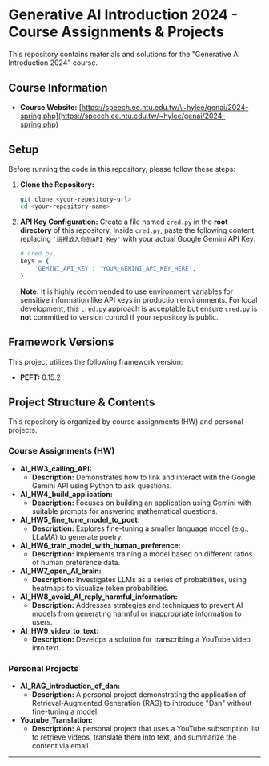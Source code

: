 # Generative AI Introduction 2024 - Course Assignments & Projects

This repository contains materials and solutions for the "Generative AI Introduction 2024" course.

## Course Information
  * **Course Website:** [https://speech.ee.ntu.edu.tw/\~hylee/genai/2024-spring.php](https://speech.ee.ntu.edu.tw/~hylee/genai/2024-spring.php)
  
## Setup

Before running the code in this repository, please follow these steps:

1.  **Clone the Repository:**

    ```bash
    git clone <your-repository-url>
    cd <your-repository-name>
    ```

2.  **API Key Configuration:**
    Create a file named `cred.py` in the **root directory** of this repository. Inside `cred.py`, paste the following content, replacing `'這裡放入你的API Key'` with your actual Google Gemini API Key:

    ```python
    # cred.py
    keys = {
        'GEMINI_API_KEY': 'YOUR_GEMINI_API_KEY_HERE',
    }
    ```

    **Note:** It is highly recommended to use environment variables for sensitive information like API keys in production environments. For local development, this `cred.py` approach is acceptable but ensure `cred.py` is **not** committed to version control if your repository is public.

## Framework Versions

This project utilizes the following framework version:

  * **PEFT:** 0.15.2

## Project Structure & Contents

This repository is organized by course assignments (HW) and personal projects.

### Course Assignments (HW)

* **AI\_HW3\_calling\_API:**
    * **Description:** Demonstrates how to link and interact with the Google Gemini API using Python to ask questions.
* **AI\_HW4\_build\_application:**
    * **Description:** Focuses on building an application using Gemini with suitable prompts for answering mathematical questions.
* **AI\_HW5\_fine\_tune\_model\_to\_poet:**
    * **Description:** Explores fine-tuning a smaller language model (e.g., LLaMA) to generate poetry.
* **AI\_HW6\_train\_model\_with\_human\_preference:**
    * **Description:** Implements training a model based on different ratios of human preference data.
* **AI\_HW7\_open\_AI\_brain:**
    * **Description:** Investigates LLMs as a series of probabilities, using heatmaps to visualize token probabilities.
* **AI\_HW8\_avoid\_AI\_reply\_harmful\_information:**
    * **Description:** Addresses strategies and techniques to prevent AI models from generating harmful or inappropriate information to users.
* **AI\_HW9\_video\_to\_text:**
    * **Description:** Develops a solution for transcribing a YouTube video into text.

### Personal Projects

  * **AI\_RAG\_introduction\_of\_dan:**
      * **Description:** A personal project demonstrating the application of Retrieval-Augmented Generation (RAG) to introduce "Dan" without fine-tuning a model.
  * **Youtube\_Translation:**
      * **Description:** A personal project that uses a YouTube subscription list to retrieve videos, translate them into text, and summarize the content via email.

-----